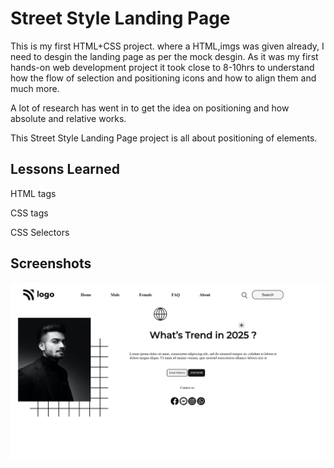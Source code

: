 
# Street Style Landing Page

This is my first HTML+CSS project. 
where a HTML,imgs was given already, I need to desgin the landing page as per the mock desgin.
As it was my first hands-on web development project it took close to 8-10hrs to understand how the flow of selection and positioning icons and how to align them and much more.  

A lot of research has went in to get the idea on positioning and how absolute and relative works.



This Street Style Landing Page project is all about positioning of elements. 






## Lessons Learned

HTML tags


CSS tags


CSS Selectors


## Screenshots

![Landing Page](./output.png)

